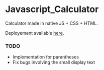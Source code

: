 # Javascript_Calculator
Calculator made in native JS + CSS + HTML. 

Deployement available [here](https://hexaquarks.github.io/Javascript_Calculator/).

### TODO
- Implementation for parantheses
- Fix bugs involving the small display text
